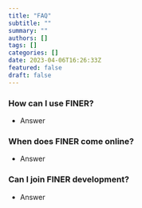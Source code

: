 ```yaml
---
title: "FAQ"
subtitle: ""
summary: ""
authors: []
tags: []
categories: []
date: 2023-04-06T16:26:33Z
featured: false
draft: false
---
```


### How can I use FINER?
- Answer

### When does FINER come online?
- Answer

### Can I join FINER development?
- Answer
